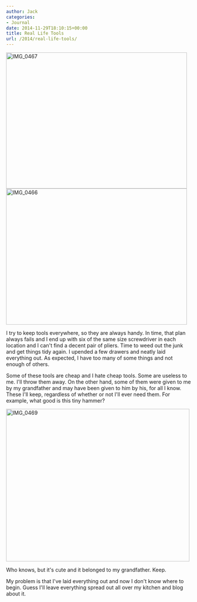 ```yaml
---
author: Jack
categories:
- Journal
date: 2014-11-29T18:10:15+00:00
title: Real Life Tools
url: /2014/real-life-tools/
---
```


[<img class="aligncenter wp-image-4004" src="/wp-content/uploads/2014/11/IMG_0467.jpg" alt="IMG_0467" width="493" height="370" srcset="/wp-content/uploads/2014/11/IMG_0467.jpg 1024w, /wp-content/uploads/2014/11/IMG_0467-300x225.jpg 300w, /wp-content/uploads/2014/11/IMG_0467-768x576.jpg 768w" sizes="(max-width: 493px) 100vw, 493px" />][1] [<img class="aligncenter wp-image-4005" src="/wp-content/uploads/2014/11/IMG_0466.jpg" alt="IMG_0466" width="493" height="370" srcset="/wp-content/uploads/2014/11/IMG_0466.jpg 1024w, /wp-content/uploads/2014/11/IMG_0466-300x225.jpg 300w, /wp-content/uploads/2014/11/IMG_0466-768x576.jpg 768w" sizes="(max-width: 493px) 100vw, 493px" />][2]

I try to keep tools everywhere, so they are always handy. In time, that plan always fails and I end up with six of the same size screwdriver in each location and I can't find a decent pair of pliers. Time to weed out the junk and get things tidy again. I upended a few drawers and neatly laid everything out. As expected, I have too many of some things and not enough of others.

Some of these tools are cheap and I hate cheap tools. Some are useless to me. I'll throw them away. On the other hand, some of them were given to me by my grandfather and may have been given to him by his, for all I know. These I'll keep, regardless of whether or not I'll ever need them. For example, what good is this tiny hammer?

[<img class="aligncenter wp-image-4009" src="/wp-content/uploads/2014/11/IMG_0469.jpg" alt="IMG_0469" width="500" height="415" srcset="/wp-content/uploads/2014/11/IMG_0469.jpg 2321w, /wp-content/uploads/2014/11/IMG_0469-300x249.jpg 300w, /wp-content/uploads/2014/11/IMG_0469-768x637.jpg 768w, /wp-content/uploads/2014/11/IMG_0469-1024x849.jpg 1024w, /wp-content/uploads/2014/11/IMG_0469-1200x995.jpg 1200w" sizes="(max-width: 500px) 100vw, 500px" />][3]

Who knows, but it's cute and it belonged to my grandfather. Keep.

My problem is that I've laid everything out and now I don't know where to begin. Guess I'll leave everything spread out all over my kitchen and blog about it.

 [1]: /wp-content/uploads/2014/11/IMG_0467.jpg
 [2]: /wp-content/uploads/2014/11/IMG_0466.jpg
 [3]: /wp-content/uploads/2014/11/IMG_0469.jpg
